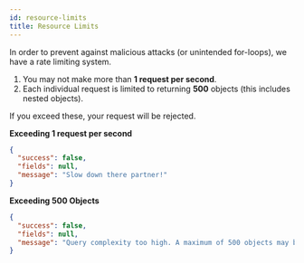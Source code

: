 ```yaml
---
id: resource-limits
title: Resource Limits
---
```


In order to prevent against malicious attacks (or unintended for-loops), we have a rate limiting system. 

1) You may not make more than **1 request per second**.
2) Each individual request is limited to returning **500** objects (this includes nested objects).

If you exceed these, your request will be rejected.

**Exceeding 1 request per second**

```json
{
  "success": false,
  "fields": null,
  "message": "Slow down there partner!"
}
```

**Exceeding 500 Objects**

```json
{
  "success": false,
  "fields": null,
  "message": "Query complexity too high. A maximum of 500 objects may be returned by each request. (actual: 674)"
}
```